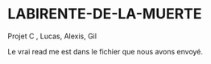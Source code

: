 # LABIRENTE-DE-LA-MUERTE
Projet C , Lucas, Alexis, Gil



Le vrai read me est dans le fichier que nous avons envoyé.
